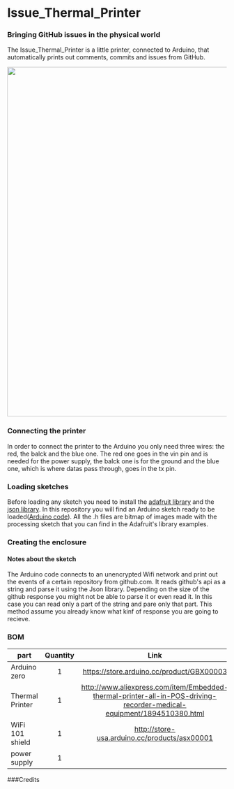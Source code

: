 # Issue_Thermal_Printer
### Bringing GitHub issues in the physical world
The Issue_Thermal_Printer is a little printer, connected to Arduino, that automatically prints out comments, commits and issues from GitHub.

<img src="https://github.com/CasaJasmina/Issue_ThermalPrinter/blob/master/Img/tot.jpg" width="800" /> 

### Connecting the printer

In order to connect the printer to the Arduino you only need three wires: the red, the balck and the blue one.
The red one goes in the vin pin and is needed for the power supply, the balck one is for the ground and the blue one, which is where datas pass through, goes in the tx pin.



### Loading sketches

Before loading any sketch you need to install the [adafruit library](https://github.com/adafruit/Adafruit-Thermal-Printer-Library) and the [json library](https://github.com/bblanchon/ArduinoJson).
In this repository you will find an Arduino sketch ready to be loaded([Arduino code](https://github.com/CasaJasmina/Issue_ThermalPrinter/tree/master/Arduino_Github_Printer)).
All the .h files are bitmap of images made with the processing sketch that you can find in the Adafruit's library examples.



### Creating the enclosure



#### Notes about the sketch

The Arduino code connects to an unencrypted Wifi network and
print out the events of a certain repository from github.com.
It reads github's api as a string and parse it using
the Json library.
Depending on the size of the github response you might not be able to parse it or even read it.
In this case you can read only a part of the string and pare only that part. This method assume you already know 
what kinf of response you are going to recieve.





### BOM

| part		        | Quantity | Link |
| -------------     |:--------:| :--------:| 
| Arduino zero        | 1 | https://store.arduino.cc/product/GBX00003 | 
| Thermal Printer      | 1 | http://www.aliexpress.com/item/Embedded-thermal-printer-all-in-POS-driving-recorder-medical-equipment/1894510380.html | 
| WiFi 101 shield   | 1 | http://store-usa.arduino.cc/products/asx00001	| 
| power supply    | 1 |  | 



###Credits


